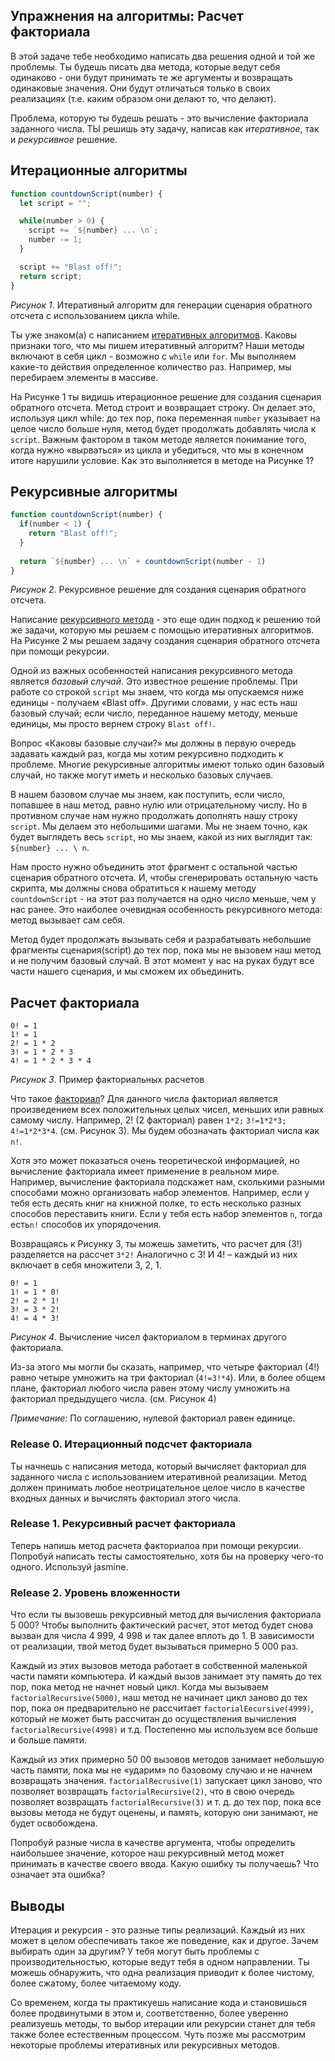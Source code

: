 ## Упражнения на алгоритмы: Расчет факториала

В этой задаче тебе необходимо написать два решения одной и той же проблемы. Ты будешь писать два метода, которые ведут себя одинаково - они будут принимать те же аргументы и возвращать одинаковые значения. Они будут отличаться только в своих реализациях (т.е. каким образом они делают то, что делают).

Проблема, которую ты будешь решать - это вычисление факториала заданного числа. ТЫ решишь эту задачу, написав как *итеративное*, так и *рекурсивное* решение.

## Итерационные алгоритмы
 
```javascript
function countdownScript(number) {
  let script = "";

  while(number > 0) {
    script += `${number} ... \n`;
    number -= 1;
  }

  script += "Blast off!";
  return script;
}
```
*Рисунок 1*. Итеративный алгоритм для генерации сценария обратного отсчета с использованием цикла while.

Ты уже знаком(а) с написанием [итеративных алгоритмов](https://en.wikipedia.org/wiki/Iteration#Computing). Каковы признаки того, что мы пишем итеративный алгоритм? Наши методы включают в себя цикл - возможно с `while` или `for`. Мы выполняем какие-то действия определенное количество раз. Например, мы перебираем элементы в массиве.

На Рисунке 1 ты видишь итерационное решение для создания сценария обратного отсчета. Метод строит и возвращает строку. Он делает это, используя цикл while: до тех пор, пока переменная `number` указывает на целое число больше нуля, метод будет продолжать добавлять числа к `script`. Важным фактором в таком методе является понимание того, когда нужно «вырваться» из цикла и убедиться, что мы в конечном итоге нарушили условие. 
Как это выполняется в методе на Рисунке 1?

## Рекурсивные алгоритмы
 
```javascript
function countdownScript(number) {
  if(number < 1) { 
    return "Blast off!"; 
  }
 
  return `${number} ... \n` + countdownScript(number - 1)
}
```
*Рисунок 2*. Рекурсивное решение для создания сценария обратного отсчета.

Написание [рекурсивного метода](http://en.wikipedia.org/wiki/Recursion_%28computer_science%29) - это еще один подход к решению той же задачи, которую мы решаем с помощью итеративных алгоритмов. На Рисунке 2 мы решаем задачу создания сценария обратного отсчета при помощи рекурсии.

Одной из важных особенностей написания рекурсивного метода является *базовый случай*. Это известное решение проблемы. При работе со строкой `script` мы знаем, что когда мы опускаемся ниже единицы - получаем «Blast off». Другими словами, у нас есть наш базовый случай; если число, переданное нашему методу, меньше единицы, мы просто вернем строку `Blast off!`.

Вопрос «Каковы базовые случаи?»  мы должны в первую очередь задавать каждый раз, когда мы хотим рекурсивно подходить к проблеме. Многие рекурсивные алгоритмы имеют только один базовый случай, но также могут иметь и несколько базовых случаев.

В нашем базовом случае мы знаем, как поступить, если число, попавшее в наш метод, равно нулю или отрицательному числу. Но в противном случае нам нужно продолжать дополнять нашу строку `script`. Мы делаем это небольшими шагами. Мы не знаем точно, как будет выглядеть весь `script`, но мы знаем, какой из них выглядит так: `${number} ... \ n`.

Нам просто нужно объединить этот фрагмент с остальной частью сценария обратного отсчета. И, чтобы сгенерировать остальную часть скрипта, мы должны снова обратиться к  нашему методу `countdownScript` - на этот раз получается на одно число меньше, чем у нас ранее. Это наиболее очевидная особенность рекурсивного метода: метод вызывает сам себя.

Метод будет продолжать вызывать себя и разрабатывать небольшие фрагменты сценария(script) до тех пор, пока мы не вызовем наш метод и не получим базовый случай. В этот момент у нас на руках будут все части нашего сценария, и мы сможем их объединить.

## Расчет факториала
 
```
0! = 1
1! = 1
2! = 1 * 2
3! = 1 * 2 * 3
4! = 1 * 2 * 3 * 4
```

*Рисунок 3*. Пример факториальных расчетов

Что такое [факториал](http://en.wikipedia.org/wiki/Factorial)? Для данного числа факториал является произведением всех положительных целых чисел, меньших или равных самому числу. Например, 2! (2 факториал) равен `1*2;` `3!=1*2*3;` `4!=1*2*3*4`. (см. Рисунок 3). Мы будем обозначать факториал числа как `n!`.

Хотя это может показаться очень теоретической информацией, но вычисление факториала имеет применение в реальном мире. Например, вычисление факториала подскажет нам, сколькими разными способами можно организовать набор элементов. Например, если у тебя есть десять книг на книжной полке, то есть несколько разных способов переставить книги. Если у тебя есть набор элементов `n`, тогда есть` n! ` способов их упорядочения.

Возвращаясь к Рисунку 3, ты можешь заметить, что расчет для (3!) разделяется на рассчет `3*2!`  Аналогично с 3! И 4! – каждый  из них включает в себя множители 3, 2, 1. 

```
0! = 1
1! = 1 * 0!
2! = 2 * 1!
3! = 3 * 2!
4! = 4 * 3!
```

*Рисунок 4*. Вычисление чисел факториалом в терминах другого факториала.

Из-за этого мы могли бы сказать, например, что четыре факториал (4!)  равно четыре умножить на три факториал  (`4!=3!*4`).  Или, в более общем плане, факториал любого числа равен этому числу умножить на факториал предыдущего числа. (см. Рисунок 4)

*Примечание:* По соглашению, нулевой факториал равен единице.


### Release 0. Итерационный подсчет факториала

Ты начнешь с написания метода, который вычисляет факториал для заданного числа с использованием итеративной реализации. Метод должен принимать любое неотрицательное целое число в качестве входных данных и вычислять факториал этого числа.

### Release 1. Рекурсивный расчет факториала

Теперь напишь метод расчета факториалоа при помощи рекурсии. Попробуй написать тесты самостоятельно, хотя бы на проверку чего-то одного. Используй jasmine.


### Release 2. Уровень вложенности

Что если ты вызовешь рекурсивный метод для вычисления факториала 5 000? Чтобы выполнить фактический расчет, этот метод будет снова вызван для числа 4 999, 4 998 и так далее вплоть до 1. В зависимости от реализации, твой метод будет вызываться примерно 5 000 раз.

Каждый из этих вызовов метода работает в собственной маленькой части памяти компьютера. И каждый вызов занимает эту память до тех пор, пока метод не начнет новый цикл. Когда мы вызываем `factorialRecursive(5000)`, наш метод не начинает цикл заново до тех пор, пока он предварительно не рассчитает `factorialEecursive(4999)`, который не может быть рассчитан до осуществления вычисления `factorialRecursive(4998)` и т.д. Постепенно мы используем все больше и больше памяти.

Каждый из этих примерно 50 00 вызовов методов занимает небольшую часть памяти, пока мы не «ударим» по базовому случаю и не начнем возвращать значения. `factorialRecrusive(1)` запускает цикл заново, что позволяет возвращать `factorialRecursive(2)`, что в свою очередь позволяет возвращать `factorialRecursive(3)` и т. д. до тех пор, пока все вызовы метода не будут оценены, и память, которую они занимают, не будет освобождена.

Попробуй разные числа в качестве аргумента, чтобы определить наибольшее значение, которое наш рекурсивный метод может принимать в качестве своего ввода. Какую ошибку ты получаешь? Что означает эта ошибка?


## Выводы

Итерация и рекурсия - это разные типы реализаций. Каждый из них может в целом обеспечивать такое же поведение, как и другое. Зачем выбирать один за другим? У тебя могут быть проблемы с производительностью, которые ведут тебя в одном направлении. Ты можешь обнаружить, что одна реализация приводит к более чистому, более сжатому, более читаемому коду.

Со временем, когда ты практикуешь написание кода и становишься более продвинутыми в этом и, соответственно, более уверенно реализуешь методы, то выбор итерации или рекурсии станет для тебя также более естественным процессом. Чуть позже мы рассмотрим некоторые проблемы итеративных или рекурсивных методов.
